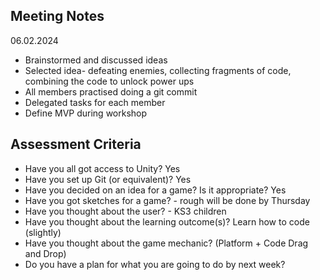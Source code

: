 ## Meeting Notes 

06.02.2024

- Brainstormed and discussed ideas
- Selected idea- defeating enemies, collecting fragments of code, combining the code to unlock power ups
- All members practised doing a git commit
- Delegated tasks for each member
- Define MVP during workshop

## Assessment Criteria
- Have you all got access to Unity? Yes
- Have you set up Git (or equivalent)? Yes
- Have you decided on an idea for a game? Is it appropriate? Yes
- Have you got sketches for a game? - rough will be done by Thursday
- Have you thought about the user? - KS3 children
- Have you thought about the learning outcome(s)?  Learn how to code (slightly)
- Have you thought about the game mechanic? (Platform + Code Drag and Drop)
- Do you have a plan for what you are going to do by next week? 
